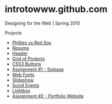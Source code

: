 # introtowww.github.com

Designing for the Web | Spring 2015

Projects
* [Phillies vs Red Sox](http://hwo190.github.com/phillies "Phillies vs Red Sox")
* [Resume](http://hwo190.github.com/resume "Resume")
* [Header](http://hwo190.github.com/header "Header")
* [Grid of Projects](http://hwo190.github.com/grid "Grid")
* [CSS3 Buttons](http://hwo190.github.com/css3-button "CSS3 Buttons")
* [Assignment #1 - Sixbase](http://hwo190.github.com/assignment1 "Assignment #1")
* [Web Fonts](http://hwo190.github.com/web-fonts "Web Fonts")
* [Slideshow](http://hwo190.github.com/slideshow "Slideshow")
* [Scroll Events](http://hwo190.github.com/scrolling "Scroll Events")
* [Lightbox](http://hwo190.github.com/lightbox "Lightbox")
* [Assignment #2 - Portfolio Website](http://hwo190.github.com/assignment2 "Assignment #2")
